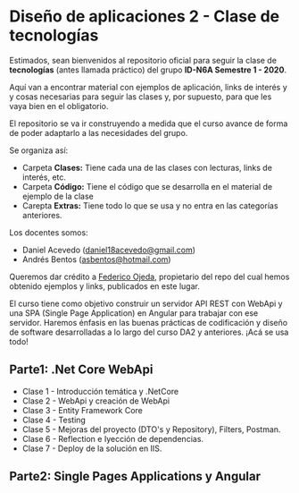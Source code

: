 # **Diseño de aplicaciones 2 - Clase de tecnologías**

Estimados, sean bienvenidos al repositorio oficial para seguir la clase de **tecnologías** (antes llamada práctico) del grupo **ID-N6A Semestre 1 - 2020**.

Aquí van a encontrar material con ejemplos de aplicación, links de interés y y cosas necesarias para seguir las clases y, por supuesto, para que les vaya bien en el obligatorio.

El repositorio se va ir construyendo a medida que el curso avance de forma de poder adaptarlo a las necesidades del grupo.

Se organiza así:

 - Carpeta **Clases:** Tiene cada una de las clases con lecturas, links de interés, etc.
 - Carpeta **Código:** Tiene el código que se desarrolla en el material de ejemplo de la clase
 - Carepta **Extras:** Tiene todo lo que se usa y no entra en las categorías anteriores.

Los docentes somos:

 - Daniel Acevedo (daniel18acevedo@gmail.com)
 - Andrés Bentos  (asbentos@hotmail.com)

Queremos dar crédito a [Federico Ojeda](https://github.com/fedeojeda95), propietario del repo del cual hemos obtenido ejemplos y links, publicados en este lugar.

El curso tiene como objetivo construir un servidor API REST con WebApi y una SPA (Single Page Application) en Angular para trabajar con ese servidor. Haremos énfasis en las buenas prácticas de codificación y diseño de software desarrolladas a lo largo del curso DA2 y anteriores. ¡Acá se usa todo!

## Parte1: .Net Core WebApi

 - Clase 1 - Introducción temática y .NetCore
 - Clase 2 - WebApi y creación de WebApi
 - Clase 3 - Entity Framework Core
 - Clase 4 - Testing
 - Clase 5 - Mejoras del proyecto (DTO's y Repository), Filters, Postman.
 - Clase 6 - Reflection e Iyección de dependencias.
 - Clase 7 - Deploy de la solución en IIS.
## Parte2: Single Pages Applications y Angular
